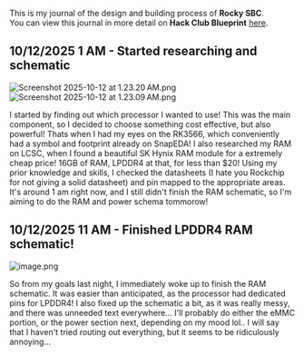<!--
  ===================    !!READ THIS NOTICE!!   ====================
  DO NOT edit this file manually. Your changes WILL BE OVERWRITTEN!
  This journal is auto generated and updated by Hack Club Blueprint.
  To edit this file, please edit your journal entries on Blueprint.
  ==================================================================
-->

This is my journal of the design and building process of **Rocky SBC**.  
You can view this journal in more detail on **Hack Club Blueprint** [here](https://blueprint.hackclub.com/projects/400).


## 10/12/2025 1 AM - Started researching and schematic  

![Screenshot 2025-10-12 at 1.23.20 AM.png](https://blueprint.hackclub.com/user-attachments/blobs/proxy/eyJfcmFpbHMiOnsiZGF0YSI6MTc1NCwicHVyIjoiYmxvYl9pZCJ9fQ==--387e65c9144f9f6a78f145ddd09c317e3ff74028/Screenshot%202025-10-12%20at%201.23.20%E2%80%AFAM.png)
![Screenshot 2025-10-12 at 1.23.09 AM.png](https://blueprint.hackclub.com/user-attachments/blobs/proxy/eyJfcmFpbHMiOnsiZGF0YSI6MTc1MywicHVyIjoiYmxvYl9pZCJ9fQ==--774181ac4928429bcaec469269d0a204da17489d/Screenshot%202025-10-12%20at%201.23.09%E2%80%AFAM.png)

I started by finding out which processor I wanted to use! This was the main component, so I decided to choose something cost effective, but also powerful! Thats when I had my eyes on the RK3566, which conveniently had a symbol and footprint already on SnapEDA! 
I also researched my RAM on LCSC, when I found a beautiful SK Hynix RAM module for a extremely cheap price! 16GB of RAM, LPDDR4 at that, for less than $20!
Using my prior knowledge and skills, I checked the datasheets (I hate you Rockchip for not giving a solid datasheet) and pin mapped to the appropriate areas.
It's around 1 am right now, and I still didn't finish the RAM schematic, so I'm aiming to do the RAM and power schema tommorow!  

## 10/12/2025 11 AM - Finished LPDDR4 RAM schematic!  

![image.png](https://blueprint.hackclub.com/user-attachments/blobs/proxy/eyJfcmFpbHMiOnsiZGF0YSI6MTgxMCwicHVyIjoiYmxvYl9pZCJ9fQ==--0423c85fd8bc2a83442d7ea7c391dc94071dadf4/image.png)

So from my goals last night, I immediately woke up to finish the RAM schematic. It was easier than anticipated, as the processor had dedicated pins for LPDDR4! 
I also fixed up the schematic a bit, as it was really messy, and there was unneeded text everywhere... 
I'll probably do either the eMMC portion, or the power section next, depending on my mood lol..
I will say that I haven't tried routing out everything, but it seems to be ridiculously annoying...  

